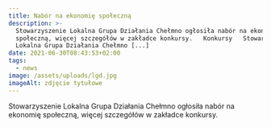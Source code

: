 ```yaml
---
title: Nabór na ekonomię społeczną
description: >-
  Stowarzyszenie Lokalna Grupa Działania Chełmno ogłosiła nabór na ekonomię
  społeczną, więcej szczegółów w zakładce konkursy.   Konkursy   Stowarzyszenie
  Lokalna Grupa Działania Chełmno [...]
date: 2021-06-30T08:43:53+02:00
tags:
  - news
image: /assets/uploads/lgd.jpg
imageAlt: zdjęcie tytułowe
---
```

Stowarzyszenie Lokalna Grupa Działania Chełmno ogłosiła nabór na ekonomię społeczną, więcej szczegółów w zakładce konkursy.
